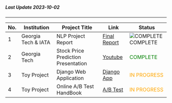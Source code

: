 ##### Last Update 2023-10-02
---
| No. | Institution | Project Title | Link | Status |
|-----------|-----------|-----------|-----------|-----------|
| 1 | Georgia Tech & IATA | NLP Project Report | [Final Report](https://drive.google.com/file/d/1SXueoSRs_-DWuFOUpSkaAPFTFfsgVhpn/view) | ![COMPLETE](https://via.placeholder.com/15/green/000000?text=+) COMPLETE |
| 2 | Georgia Tech | Stock Price Prediction Presentation | [Youtube](https://youtu.be/suWANYxdGC0) | <span style="color: green;">COMPLETE</span> |
| 3 | Toy Project | Django Web Application |[Django App](https://github.com/Hazel-Yeom/Hazel-Public-Portfolio/tree/main/project_web_application)| <span style="color: orange;">IN PROGRESS</span> |
| 4 | Toy Project | Online A/B Test HandBook | [A/B Test](https://github.com/Hazel-Yeom/Hazel-Public-Portfolio/tree/main/project_ab_test) | <span style="color: orange;">IN PROGRESS</span> |
